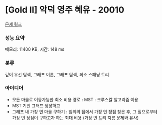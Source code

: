 # [Gold II] 악덕 영주 혜유 - 20010 

[문제 링크](https://www.acmicpc.net/problem/20010) 

### 성능 요약

메모리: 11400 KB, 시간: 148 ms

### 분류

깊이 우선 탐색, 그래프 이론, 그래프 탐색, 최소 스패닝 트리

### 아이디어

- 모든 마을로 이동가능한 최소 비용 경로 : MST : 크루스칼 알고리즘 이용
- MST 기반 그래프 생성하고
- 그래프 내 가장 먼 마을 구하기 : 임의의 점에서 가장 먼 정점 찾은 후, 그 점으로부터 가장 먼 정점이 구하고자 하는 최대 비용 (가장 먼 트리 지름 문제와 유사)

